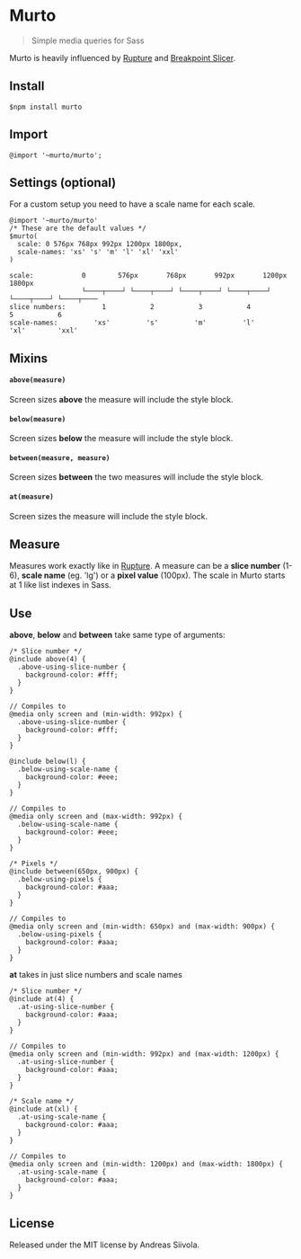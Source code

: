 # Murto
> Simple media queries for Sass

Murto is heavily influenced by [Rupture](https://github.com/jescalan/rupture) and [Breakpoint Slicer](https://github.com/lolmaus/breakpoint-slicer).

## Install
```
$npm install murto
```

## Import
```
@import '~murto/murto';
```

## Settings (optional)
For a custom setup you need to have a scale name for each scale.
```
@import '~murto/murto'
/* These are the default values */
$murto(
  scale: 0 576px 768px 992px 1200px 1800px,
  scale-names: 'xs' 's' 'm' 'l' 'xl' 'xxl'
)
```
```
scale:            0        576px       768px       992px       1200px      1800px
                  └────┬────┘ └────┬────┘ └────┬────┘ └────┬────┘ └────┬────┘ └────┬────
slice numbers:         1           2           3           4           5           6
scale-names:         'xs'         's'         'm'         'l'        'xl'        'xxl'
```


## Mixins
#### `above(measure)`
Screen sizes **above** the measure will include the style block.

#### `below(measure)`
Screen sizes **below** the measure will include the style block.

#### `between(measure, measure)`
Screen sizes **between** the two measures will include the style block.

#### `at(measure)`
Screen sizes the measure will include the style block.

## Measure
Measures work exactly like in [Rupture](https://github.com/jescalan/rupture). A measure can be a **slice number** (1-6), **scale name** (eg. 'lg') or a **pixel value** (100px). The scale in Murto starts at 1 like list indexes in Sass.

## Use
**above**, **below** and **between** take same type of arguments:
```
/* Slice number */
@include above(4) {
  .above-using-slice-number {
    background-color: #fff;
  }
}

// Compiles to
@media only screen and (min-width: 992px) {
  .above-using-slice-number {
    background-color: #fff;
  }
}
```
```
@include below(l) {
  .below-using-scale-name {
    background-color: #eee;
  }
}

// Compiles to
@media only screen and (max-width: 992px) {
  .below-using-scale-name {
    background-color: #eee;
  }
}
```
```
/* Pixels */
@include between(650px, 900px) {
  .below-using-pixels {
    background-color: #aaa;
  }
}

// Compiles to
@media only screen and (min-width: 650px) and (max-width: 900px) {
  .below-using-pixels {
    background-color: #aaa;
  }
}
```
**at** takes in just slice numbers and scale names
```
/* Slice number */
@include at(4) {
  .at-using-slice-number {
    background-color: #aaa;
  }
}

// Compiles to
@media only screen and (min-width: 992px) and (max-width: 1200px) {
  .at-using-slice-number {
    background-color: #aaa;
  }
}
```
```
/* Scale name */
@include at(xl) {
  .at-using-scale-name {
    background-color: #aaa;
  }
}

// Compiles to
@media only screen and (min-width: 1200px) and (max-width: 1800px) {
  .at-using-scale-name {
    background-color: #aaa;
  }
}
```
## License
Released under the MIT license by Andreas Siivola.
